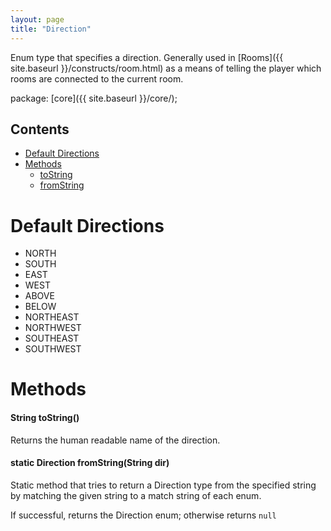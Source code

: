 ```yaml
---
layout: page
title: "Direction"
---
```


Enum type that specifies a direction. Generally used in [Rooms]({{ site.baseurl }}/constructs/room.html) as a means of telling the player which rooms are connected to the current room.

package: [core]({{ site.baseurl }}/core/);

## Contents

- [Default Directions](#default-directions)
- [Methods](#methods)
  - [toString](#string-tostring)
  - [fromString](#static-direction-fromstring)

# Default Directions

- NORTH
- SOUTH
- EAST
- WEST
- ABOVE
- BELOW
- NORTHEAST
- NORTHWEST
- SOUTHEAST
- SOUTHWEST

# Methods

#### String toString()

Returns the human readable name of the direction.

#### static Direction fromString(String dir)

Static method that tries to return a Direction type from the specified string by matching the given string to a match string of each enum.

If successful, returns the Direction enum; otherwise returns `null`